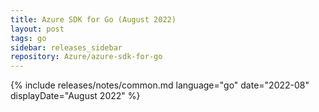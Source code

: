 ```yaml
---
title: Azure SDK for Go (August 2022)
layout: post
tags: go
sidebar: releases_sidebar
repository: Azure/azure-sdk-for-go
---
```

{% include releases/notes/common.md language="go" date="2022-08" displayDate="August 2022" %}
